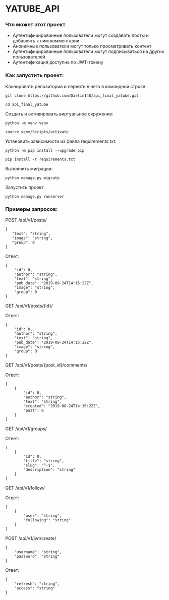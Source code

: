 # YATUBE_API

### Что может этот проект
- Аутентифицированные пользователи могут создавать посты и добавлять к ним комментарии
- Анонимные пользователи могут только просматривать контент
- Аутентифицированные пользователи могут подписываться на других пользователей
- Аутентификация доступна по JWT-токену

### Как запустить проект:

Клонировать репозиторий и перейти в него в командной строке:

```
git clone https://github.com/Daelin148/api_final_yatube.git
```

```
cd api_final_yatube
```

Cоздать и активировать виртуальное окружение:

```
python -m venv venv
```

```
source venv/Scripts/activate
```

Установить зависимости из файла requirements.txt:

```
python -m pip install --upgrade pip
```

```
pip install -r requirements.txt
```

Выполнить миграции:

```
python manage.py migrate
```

Запустить проект:

```
python manage.py runserver
```

### Примеры запросов:

POST /api/v1/posts/
 ```
{
    "text": "string",
    "image": "string",
    "group": 0
}
 ```

 Ответ:
```
{
    "id": 0,
    "author": "string",
    "text": "string",
    "pub_date": "2019-08-24T14:15:22Z",
    "image": "string",
    "group": 0
}
```

GET /api/v1/posts/{id}/

Ответ:
```
{
    "id": 0,
    "author": "string",
    "text": "string",
    "pub_date": "2019-08-24T14:15:22Z",
    "image": "string",
    "group": 0
}
```

GET /api/v1/posts/{post_id}/comments/

Ответ:
```
[
    {
        "id": 0,
        "author": "string",
        "text": "string",
        "created": "2019-08-24T14:15:22Z",
        "post": 0
    }
]
```

GET /api/v1/groups/

Ответ:
```
[
    {
        "id": 0,
        "title": "string",
        "slug": "^-$",
        "description": "string"
    }
]
```

GET /api/v1/follow/

Ответ:
```
[
    {
        "user": "string",
        "following": "string"
    }
]
```


POST /api/v1/jwt/create/
```
{
    "username": "string",
    "password": "string"
}
```

Ответ:
```
{
    "refresh": "string",
    "access": "string"
}
```
